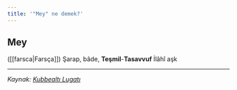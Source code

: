 ```yaml
---
title: '"Mey" ne demek?'
---
```


## Mey
([[farsca|Farsça]]) Şarap, bâde, **Teşmil**-**Tasavvuf** İlâhî aşk

---
*Kaynak: [Kubbealtı Lugatı](https://www.lugatim.com/s/Mey)*